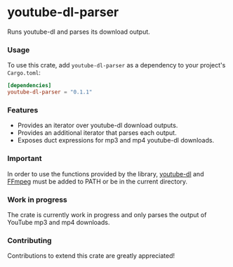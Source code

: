 # youtube-dl-parser

Runs youtube-dl and parses its download output.

### Usage

To use this crate, add `youtube-dl-parser` as a dependency to your project's `Cargo.toml`:

```toml
[dependencies]
youtube-dl-parser = "0.1.1"
```

### Features

* Provides an iterator over youtube-dl download outputs.
* Provides an additional iterator that parses each output.
* Exposes duct expressions for mp3 and mp4 youtube-dl downloads.

### Important

In order to use the functions provided by the library, [youtube-dl](https://github.com/ytdl-org/youtube-dl)
and [FFmpeg](https://github.com/FFmpeg/FFmpeg) must be added to PATH or be in the current directory.

### Work in progress

The crate is currently work in progress and only parses the output of YouTube mp3 and mp4 downloads.

### Contributing

Contributions to extend this crate are greatly appreciated!